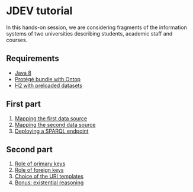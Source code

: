 JDEV tutorial
==============

In this hands-on session, we are considering fragments of the information systems
of two universities describing students, academic staff and courses.


Requirements
------------

* [Java 8](http://www.oracle.com/technetwork/java/javase/downloads/index.html)
* [Protégé bundle with Ontop](https://github.com/ontop/ontop-examples/raw/master/ekaw-tutorial-2016/ontop-protege.zip)
* [H2 with preloaded datasets](https://github.com/ontop/ontop-examples/raw/master/ekaw-tutorial-2016/h2-ekaw.zip)


First part
----------
 1. [Mapping the first data source](university-1.md)
 2. [Mapping the second data source](university-2.md)
 3. [Deploying a SPARQL endpoint](sparql-endpoint.md)

Second part
-----------
1. [Role of primary keys](primary-keys.md)
2. [Role of foreign keys](foreign-keys.md)
3. [Choice of the URI templates](uri-templates.md)
4. [Bonus: existential reasoning](existential.md)


